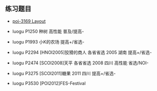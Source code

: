 ## 练习题目


 - [poj-3169 Layout](https://vjudge.net/problem/poj-3169)

 - luogu P1250 种树 高性能 普及/提高-
 - luogu P1993 小K的农场 提高+/省选-
 - luogu P2294 [HNOI2005]狡猾的商人 各省省选 2005 湖南 提高+/省选-
 - luogu P2474 [SCOI2008]天平 各省省选 2008 四川 高性能 省选/NOI-
 - luogu P3275 [SCOI2011]糖果 2011 四川 提高+/省选-
 - luogu P3530 [POI2012]FES-Festival

